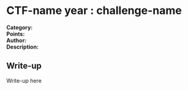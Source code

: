 # CTF-name year : challenge-name 

**Category:**  
**Points:**  
**Author:**  
**Description:**  
>
>
>

## Write-up

Write-up here
